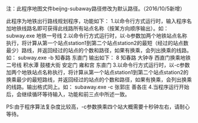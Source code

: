 注：此程序地图文件beijng-subaway路径修改为默认路径。（2016/10/5新增）

此程序为地铁出行路线规划程序，功能如下：
1.以命令行方式运行时，输入程序名加地铁线路名即可获得此线路所有站点名称（按某方向顺序输出）。如：
subway.exe 地铁一号线
2.以命令行方式运行时，以-b参数加两个地铁站点名称执行，将计算从第一个站点station1到第二个站点station2的最短（经过的站点数最少）路线，并返回经过的站点的个数和路径，如果有换乘，会列出换乘的线路。如：
subway.exe -b 知春路 东直门
输出如下：
8
知春路
大钟寺
西直门换乘地铁二号线
积水潭
鼓楼大街
安定门
雍和宫
东直门
3.以命令行方式运行时，以-c参数加两个地铁站点名称执行，将计算从第一个站点station1到第二个站点station2的换乘最少的最短路线，并返回经过的站点的个数和路径，如果有换乘，会列出换乘的线路。输出格式同上。如：
subaway.exe -c 张郭庄 善各庄
4.当程序运行开始后，会继续循环等待输入，功能和前三点中所述一致。

PS:由于程序算法复杂度比较高，-c参数换乘四个站大概需要十秒钟左右，请耐心等待。